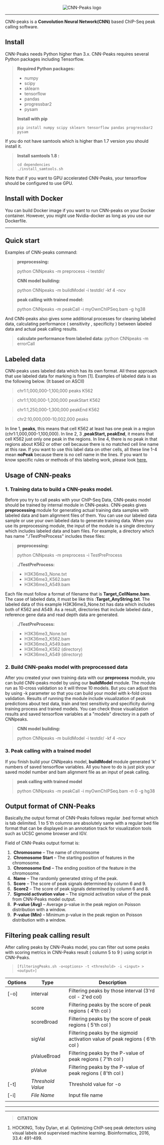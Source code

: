 
<p align="center">
    <img src="https://github.com/odb9402/ConvPeaks/blob/master/CNNpeaks.png" alt="CNN-Peaks logo">
</p>

----------

CNN-peaks is a **Convolution Neural Network(CNN)** based ChIP-Seq peak calling software. 

Install
-------------

CNN-Peaks needs Python higher than 3.x. CNN-Peaks requires several Python packages including Tensorflow. 

> **Required Python packages:**
>
> -  numpy
> -  scipy
> -  sklearn
> -  tensorflow
> -  pandas
> -  progressbar2
> -  pysam
>
> **Install with pip**
>
> ```
> pip install numpy scipy sklearn tensorflow pandas progressbar2 pysam
> ```



If you do not have samtools which is higher than 1.7 version you should install it.

> **Install samtools 1.8 :**
>
> ```
> cd dependencies
> ./install_samtools.sh
> ```
>
> 

Note that if you want to GPU accelerated CNN-Peaks, your tensorflow should be configured to use GPU.

Install with Docker
-------------

You can build Docker image if you want to run CNN-peaks on your Docker container. However, you might use Nvidia-docker as long as you use our Dockerfile.

---------

Quick start
-------------
Examples of CNN-peaks command:


> **preprocessing:**
>
> python CNNpeaks -m preprocess -i testdir/
>
> **CNN model building:**
>
> python CNNpeaks -m buildModel -i testdir/ -kf 4 -ncv
>
> **peak calling with trained model:**
>
> python CNNpeaks -m peakCall -i myOwnChIPSeq.bam -g hg38

And CNN-peaks also gives some additional processes for cleaning labeled data, calculating performance ( sensitivity , specificity ) between labeled data and actual peak calling results.



> **calculate performance from labeled data:**
> python CNNpeaks -m errorCall 





Labeled data
--------------- 
CNN-peaks uses labeled data which has its own format. All these approach that use labeled data for marking is from [1]. Examples of labeled data is as the following below. (It based on ASCII)


> chr1:1,000,000-1,100,000 peaks K562

> chr1:1,100,000-1,200,000 peakStart K562

> chr1:1,250,000-1,300,000 peakEnd K562

> chr2:10,000,000-10,002,000 peaks


In line 1, **peaks**, this means that cell K562 at least has one peak in a region (chr1:1,000,000-1,100,000). In line 2, 3 ,**peakStart, peakEnd**,  it means that cell K562 just only one peak in the regions. In line 4, there is no peak in that regions about K562 or other cell because there is no matched cell line name at this raw. If you want to use this label data on other cells,  all these line 1-4 mean **noPeak** because there is no cell name in  the lines.  If you want to know specific rules or methods of this labeling work, please look [here.](https://academic.oup.com/bioinformatics/article/33/4/491/2608653/Optimizing-ChIP-seq-peak-detectors-using-visual)


Usage of CNN-peaks
---------------
### **1. Training data to build a CNN-peaks model.**

Before you try to call peaks with your ChIP-Seq Data, CNN-peaks model should be trained by internal module in CNN-peaks. CNN-peaks gives **preprocessing** module for generating actual training data samples with labeled data and bam alignment files of them. You can use our labeled data sample or use your own labeled data to generate training data. When you use its preprocessing module, the input of the module is a single directory which includes labeled data and bam files. For example, a directory which has name "./TestPreProcess" includes these files:

> **preprocessing:**
>
> python CNNpeaks -m preprocess -i TestPreProcess

> **./TestPreProcess:**

> - H3K36me3_None.txt 
> - H3K36me3_K562.bam
> - H3K36me3_A549.bam

Each file must follow a format of filename that is **Target_CellName.bam**. The case of labeled data, it must be like this :**Target_AnyString.txt**. The labeled data of this example H3K36me3_None.txt has data which includes both of K562 and A549.
As a result, directories that include labeled data , reference gene data and read depth data are generated.

> **./TestPreProcess:**

> - H3K36me3_None.txt 
> - H3K36me3_K562.bam
> - H3K36me3_A549.bam
> - H3K36me3_K562 (directory)
> - H3K36me3_A549 (directory)



### **2. Build CNN-peaks model with preprocessed data**

After you created your own training data with our **preprocess** module, you can build CNN-peaks model by using our **buildModel** module. The module run as 10-cross validation so it will throw 10 models. But you can adjust this by using -k parameter so that you can build your model with k-fold cross validation. Results of running the module include visualization of peak predictions about test data, train and test sensitivity and specificity during training process and trained models. You can check those visualization results and saved tensorflow variables at a "models" directory in a path of CNNpeaks.

> **CNN model building:**
>
> python CNNpeaks -m buildModel -i testdir/ -kf 4 -ncv



### **3. Peak calling with a trained model**

If you finish build your CNNpeaks model, **buildModel** module generated 'k' numbers of saved tensorflow variables. All you have to do is just pick your saved model number and bam alignment file as an input of peak calling.

> **peak calling with trained model**
>
> python CNNpeaks -m peakCall -i myOwnChIPSeq.bam -n 0 -g hg38



## Output format of CNN-Peaks

Basically,the output format of CNN-Peaks follows regular .bed format which is tab delimited. 1 to 5`th columns are absolutely same with a regular bed file format that can be displayed in an annotation track for visualization tools such as UCSC genome browser and IGV.

Field of CNN-Peaks output format is:

1. ​       **Chromosome** – The name of chromosome
2. ​       **Chromosome Start** – The starting position of features in the chromosome.
3. ​       **Chromosome End** – The ending position of the feature in the chromosome.
4. ​       **Name** – The randomly generated string of the peak.
5. ​        **Score** – The score of peak signals determined by column 6 and 9.
6. ​        **Score2** – The score of peak signals determined by column 6 and 8.
7. ​        **Sigmoid activation value** – The sigmoid activation value of the peak from CNN-Peaks model output.
8. ​       **P-value (Avg)** – Average p-value in the peak region on Poisson distribution with a window.
9. ​       **P-value (Min)** – Minimum p-value in the peak region on Poisson distribution with a window.



## Filtering peak calling result

After calling peaks by CNN-Peaks model, you can filter out some peaks with scoring metrics in CNN-Peaks result ( column 5 to 9 ) using script in CNN-Peaks.

> ```
> [filteringPeaks.sh -o<options> -t <threshold> -i <input> > <output>]
> ```

| Options | Type              | Description                                                  |
| ------- | ----------------- | ------------------------------------------------------------ |
| [-o]    | interval          | Filtering peaks by those interval (3'rd col - 2'ed col)      |
|         | score             | Filtering peaks by the score of peak regions ( 4'th col )    |
|         | scoreBroad        | Filtering peaks by the score of peak regions ( 5'th col )    |
|         | sigVal            | Filtering peaks by the sigmoid activation value of peak regions ( 6'th col ) |
|         | pValueBroad       | Filtering peaks by the P-value of peak regions ( 7'th col )  |
|         | pValue            | Filtering peaks by the P-value of peak regions ( 8'th col )  |
| [-t]    | *Threshold Value* | Threshold value for -o                                       |
| [-i]    | *File Name*       | Input file name                                              |
|         |                   |                                                              |




------
------
>**CITATION**

1. HOCKING, Toby Dylan, et al. Optimizing ChIP-seq peak detectors using visual labels and supervised machine learning. Bioinformatics, 2016, 33.4: 491-499.
